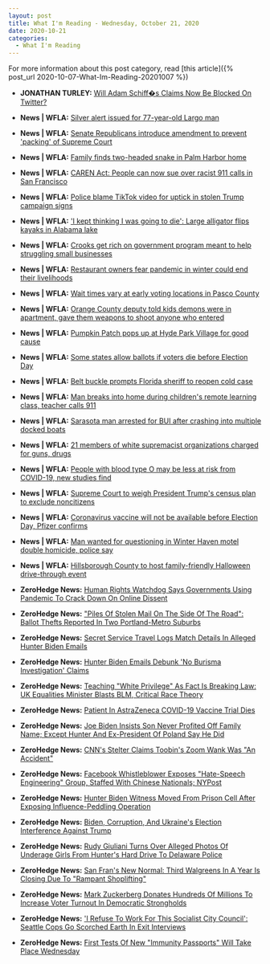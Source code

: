 ```yaml
---
layout: post
title: What I'm Reading - Wednesday, October 21, 2020
date: 2020-10-21
categories:
  - What I'm Reading
---
```


For more information about this post category, read [this article]({% post_url 2020-10-07-What-Im-Reading-20201007 %})

* **JONATHAN TURLEY:** [Will Adam Schiff�s Claims Now Be Blocked On Twitter?](https://jonathanturley.org/2020/10/21/will-adam-schiff-now-be-banned-from-twitter/)

* **News \| WFLA:** [Silver alert issued for 77-year-old Largo man](https://www.wfla.com/news/pinellas-county/silver-alert-issued-underway-for-77-year-old-largo-man/)

* **News \| WFLA:** [Senate Republicans introduce amendment to prevent 'packing' of Supreme Court](https://www.wfla.com/news/senate-republicans-introduce-amendment-to-prevent-packing-of-supreme-court/)

* **News \| WFLA:** [Family finds two-headed snake in Palm Harbor home](https://www.wfla.com/news/animals/family-finds-two-headed-snake-in-palm-harbor-home/)

* **News \| WFLA:** [CAREN Act: People can now sue over racist 911 calls in San Francisco](https://www.wfla.com/news/national/caren-act-people-can-now-sue-over-racist-911-calls-in-san-francisco/)

* **News \| WFLA:** [Police blame TikTok video for uptick in stolen Trump campaign signs](https://www.wfla.com/news/politics/police-blame-tiktok-video-for-uptick-in-stolen-trump-campaign-signs/)

* **News \| WFLA:** ['I kept thinking I was going to die': Large alligator flips kayaks in Alabama lake](https://www.wfla.com/news/national/i-kept-thinking-i-was-going-to-die-large-alligator-flips-kayaks-in-alabama-lake/)

* **News \| WFLA:** [Crooks get rich on government program meant to help struggling small businesses](https://www.wfla.com/8-on-your-side/better-call-behnken/crooks-get-rich-on-government-program-meant-to-help-struggling-small-businesses/)

* **News \| WFLA:** [Restaurant owners fear pandemic in winter could end their livelihoods](https://www.wfla.com/community/health/coronavirus/restaurant-owners-fear-pandemic-in-winter-could-end-their-livelihoods/)

* **News \| WFLA:** [Wait times vary at early voting locations in Pasco County](https://www.wfla.com/news/pasco-county/wait-times-vary-at-early-voting-locations-in-pasco-county/)

* **News \| WFLA:** [Orange County deputy told kids demons were in apartment, gave them weapons to shoot anyone who entered](https://www.wfla.com/news/florida/orange-county-deputy-told-kids-demons-were-in-apartment-gave-them-weapons-to-shoot-anyone-who-entered/)

* **News \| WFLA:** [Pumpkin Patch pops up at Hyde Park Village for good cause](https://www.wfla.com/news/around-town/pumpkin-patch-pops-up-at-hyde-park-village-for-good-cause/)

* **News \| WFLA:** [Some states allow ballots if voters die before Election Day](https://www.wfla.com/news/national/some-states-allow-ballots-if-voters-die-before-election-day/)

* **News \| WFLA:** [Belt buckle prompts Florida sheriff to reopen cold case](https://www.wfla.com/news/florida/belt-buckle-prompts-florida-sheriff-to-reopen-cold-case/)

* **News \| WFLA:** [Man breaks into home during children's remote learning class, teacher calls 911](https://www.wfla.com/news/national/man-breaks-into-home-during-childrens-remote-learning-class-teacher-calls-911/)

* **News \| WFLA:** [Sarasota man arrested for BUI after crashing into multiple docked boats](https://www.wfla.com/news/sarasota-county/sarasota-man-arrested-for-bui-after-crashing-into-multiple-docked-boats/)

* **News \| WFLA:** [21 members of white supremacist organizations charged for guns, drugs](https://www.wfla.com/news/national/21-members-of-white-supremacist-organizations-charged-for-guns-drugs/)

* **News \| WFLA:** [People with blood type O may be less at risk from COVID-19, new studies find](https://www.wfla.com/community/health/coronavirus/people-with-blood-type-o-may-be-less-at-risk-from-covid-19-new-studies-find/)

* **News \| WFLA:** [Supreme Court to weigh President Trump's census plan to exclude noncitizens](https://www.wfla.com/news/politics/supreme-court-to-weigh-president-trumps-census-plan-to-exclude-noncitizens/)

* **News \| WFLA:** [Coronavirus vaccine will not be available before Election Day, Pfizer confirms](https://www.wfla.com/news/national/coronavirus-vaccine-will-not-be-available-before-election-day-pfizer-confirms/)

* **News \| WFLA:** [Man wanted for questioning in Winter Haven motel double homicide, police say](https://www.wfla.com/news/polk-county/man-wanted-for-questioning-in-winter-haven-motel-double-homicide-police-say/)

* **News \| WFLA:** [Hillsborough County to host family-friendly Halloween drive-through event](https://www.wfla.com/news/hillsborough-county/hillsborough-county-to-host-family-friendly-halloween-drive-through-event/)

* **ZeroHedge News:** [Human Rights Watchdog Says Governments Using Pandemic To Crack Down On Online Dissent](https://www.zerohedge.com/technology/human-rights-watchdog-says-governments-using-pandemic-crack-down-online-dissent)

* **ZeroHedge News:** ["Piles Of Stolen Mail On The Side Of The Road": Ballot Thefts Reported In Two Portland-Metro Suburbs](https://www.zerohedge.com/political/piles-stolen-mail-side-road-ballot-thefts-reported-two-portland-metro-suburbs)

* **ZeroHedge News:** [Secret Service Travel Logs Match Details In Alleged Hunter Biden Emails](https://www.zerohedge.com/political/secret-service-travel-logs-match-details-alleged-hunter-biden-emails)

* **ZeroHedge News:** [Hunter Biden Emails Debunk 'No Burisma Investigation' Claims](https://www.zerohedge.com/political/hunter-biden-emails-debunk-no-burisma-investigation-claims-after-vp-joe-had-prosecutor)

* **ZeroHedge News:** [Teaching "White Privilege" As Fact Is Breaking Law: UK Equalities Minister Blasts BLM, Critical Race Theory](https://www.zerohedge.com/political/teaching-white-privilege-fact-breaking-law-uk-equalities-minister)

* **ZeroHedge News:** [Patient In AstraZeneca COVID-19 Vaccine Trial Dies](https://www.zerohedge.com/markets/patient-astrazeneca-covid-19-vaccine-trial-dies)

* **ZeroHedge News:** [Joe Biden Insists Son Never Profited Off Family Name; Except Hunter And Ex-President Of Poland Say He Did](https://www.zerohedge.com/political/joe-biden-insists-son-never-profited-family-name-except-hunter-and-ex-president-poland)

* **ZeroHedge News:** [CNN's Stelter Claims Toobin's Zoom Wank Was "An Accident"](https://www.zerohedge.com/political/cnns-stelter-claims-toobins-zoom-wank-was-accident)

* **ZeroHedge News:** [Facebook Whistleblower Exposes "Hate-Speech Engineering" Group, Staffed With Chinese Nationals; NYPost](https://www.zerohedge.com/political/facebook-whistleblower-exposes-hate-speech-engineering-group-staffed-chinese-nationals)

* **ZeroHedge News:** [Hunter Biden Witness Moved From Prison Cell After Exposing Influence-Peddling Operation](https://www.zerohedge.com/political/hunter-biden-witness-moved-prison-cell-after-exposing-influence-peddling-operation)

* **ZeroHedge News:** [Biden, Corruption, And Ukraine's Election Interference Against Trump](https://www.zerohedge.com/political/biden-corruption-and-ukraines-election-interference-against-trump)

* **ZeroHedge News:** [Rudy Giuliani Turns Over Alleged Photos Of Underage Girls From Hunter's Hard Drive To Delaware Police](https://www.zerohedge.com/political/rudy-giuliani-turns-over-alleged-photos-underage-girls-hunters-hard-drive-delaware-police)

* **ZeroHedge News:** [San Fran's New Normal: Third Walgreens In A Year Is Closing Due To "Rampant Shoplifting"](https://www.zerohedge.com/political/san-frans-new-normal-third-walgreens-year-closing-due-rampant-shoplifting)

* **ZeroHedge News:** [Mark Zuckerberg Donates Hundreds Of Millions To Increase Voter Turnout In Democratic Strongholds](https://www.zerohedge.com/political/mark-zuckerberg-donated-millions-increase-voter-turnout-democratic-strongholds)

* **ZeroHedge News:** ['I Refuse To Work For This Socialist City Council': Seattle Cops Go Scorched Earth In Exit Interviews](https://www.zerohedge.com/political/i-refuse-work-socialist-city-council-seattle-cops-go-scorched-earth-exit-interviews)

* **ZeroHedge News:** [First Tests Of New "Immunity Passports" Will Take Place Wednesday](https://www.zerohedge.com/geopolitical/first-tests-new-immunity-passports-will-take-place-wednesday)

